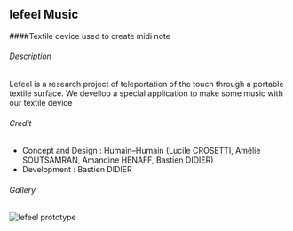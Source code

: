 ## lefeel Music
####Textile device used to create midi note

###### Description

Lefeel is a research project of teleportation of the touch through a portable textile surface.
We devellop a special application to make some music with our textile device

###### Credit

- Concept and Design : Humain–Humain (Lucile CROSETTI, Amélie SOUTSAMRAN, Amandine HENAFF, Bastien DIDIER)
- Development : Bastien DIDIER

###### Gallery

![lefeel prototype](docs/img/lefeel.gif)